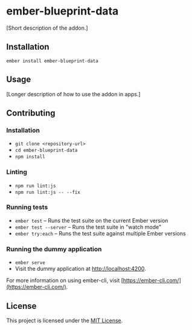 ember-blueprint-data
==============================================================================

[Short description of the addon.]

Installation
------------------------------------------------------------------------------

```
ember install ember-blueprint-data
```


Usage
------------------------------------------------------------------------------

[Longer description of how to use the addon in apps.]


Contributing
------------------------------------------------------------------------------

### Installation

* `git clone <repository-url>`
* `cd ember-blueprint-data`
* `npm install`

### Linting

* `npm run lint:js`
* `npm run lint:js -- --fix`

### Running tests

* `ember test` – Runs the test suite on the current Ember version
* `ember test --server` – Runs the test suite in "watch mode"
* `ember try:each` – Runs the test suite against multiple Ember versions

### Running the dummy application

* `ember serve`
* Visit the dummy application at [http://localhost:4200](http://localhost:4200).

For more information on using ember-cli, visit [https://ember-cli.com/](https://ember-cli.com/).

License
------------------------------------------------------------------------------

This project is licensed under the [MIT License](LICENSE.md).

